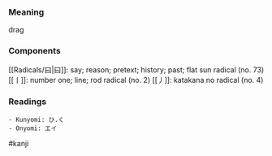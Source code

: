 ### Meaning

drag

### Components

[[Radicals/曰|曰]]: say; reason; pretext; history; past; flat sun radical (no. 73) [[丨]]: number one; line; rod radical (no. 2) [[丿]]: katakana no radical (no. 4)

### Readings

```
- Kunyomi: ひ.く
- Onyomi: エイ
```

#kanji